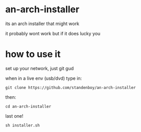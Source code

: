 # an-arch-installer
its an arch installer that might work

it probably wont work but if it does lucky you

# how to use it
set up your network, just git gud

when in a live env (usb/dvd) type in:

`git clone https://github.com/standenboy/an-arch-installer`

then:

`cd an-arch-installer`

last one!

`sh installer.sh`
